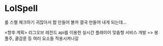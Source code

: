 # LolSpell
롤 스펠 체크하기 귀찮아서 함 만들어 볼까
결국 만들어 내게 되는데...

<향후 계획>
리그오브 레전드 api를 이용한 실시간 플레이어 맞춤형 서비스 개발
=> 봉풀주, 쿨감룬 등 여러 요소들 적용시켜나갈 
